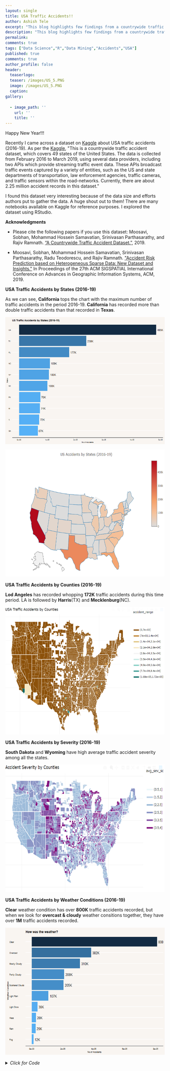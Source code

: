 ```yaml
---
layout: single
title: USA Traffic Accidents!!
author: Ashish Tele
excerpt: "This blog highlights few findings from a countrywide traffic accident dataset (USA), collected from February 2016 to December 2019, using several data providers, including two APIs which provide streaming traffic event data. There are about 3.0 million accident records in this dataset."
description: "This blog highlights few findings from a countrywide traffic accident dataset (USA), collected from February 2016 to December 2019, using several data providers, including two APIs which provide streaming traffic event data. There are about 3.0 million accident records in this dataset."
permalink:
comments: true
tags: ["Data Science","R","Data Mining","Accidents","USA"]
published: true
comments: true
author_profile: false
header:
  teaserlogo:
  teaser: /images/US_5.PNG
  image: /images/US_5.PNG
  caption:
gallery:

  - image_path: ''
    url: ''
    title: ''
---
```

Happy New Year!!!

Recently I came across a dataset on [Kaggle](https://www.kaggle.com/sobhanmoosavi/us-accidents) about USA traffic accidents (2016-19). As per the [Kaggle](https://www.kaggle.com/sobhanmoosavi/us-accidents), "This is a countrywide traffic accident dataset, which covers 49 states of the United States. The data is collected from February 2016 to March 2019, using several data providers, including two APIs which provide streaming traffic event data. These APIs broadcast traffic events captured by a variety of entities, such as the US and state departments of transportation, law enforcement agencies, traffic cameras, and traffic sensors within the road-networks. Currently, there are about 2.25 million accident records in this dataset."

I found this dataset very interesting because of the data size and efforts authors put to gather the data. A huge shout out to them! There are many notebooks available on Kaggle for reference purposes. I explored the dataset using RStudio.

**Acknowledgments**

* Please cite the following papers if you use this dataset:
  Moosavi, Sobhan, Mohammad Hossein Samavatian, Srinivasan Parthasarathy, and Rajiv Ramnath. [“A Countrywide Traffic Accident Dataset.”](https://arxiv.org/abs/1906.05409), 2019.

* Moosavi, Sobhan, Mohammad Hossein Samavatian, Srinivasan Parthasarathy, Radu Teodorescu, and Rajiv Ramnath. ["Accident Risk Prediction based on Heterogeneous Sparse Data: New Dataset and Insights."](https://arxiv.org/abs/1906.05409) In Proceedings of the 27th ACM SIGSPATIAL International Conference on Advances in Geographic Information Systems, ACM, 2019.

**USA Traffic Accidents by States (2016-19)**

As we can see, **California** tops the chart with the maximum number of traffic accidents in the period 2016-19. **California** has recorded more than double traffic accidents than that recorded in **Texas**.

<p align="center">
  <img width="600" height="400" src="/images/US_1.PNG">
</p>


<p align="center">
  <img width="600" height="400" src="/images/US_2.PNG">
</p>


**USA Traffic Accidents by Counties (2016-19)**

**Lod Angeles** has recorded whopping **172K** traffic accidents during this time period. LA is followed by **Harris**(TX) and **Mecklenburg**(NC). 

<p align="center">
  <img width="600" height="400" src="/images/US_3.PNG">
</p>

**USA Traffic Accidents by Severity (2016-19)**

**South Dakota** and **Wyoming** have high average traffic accident severity among all the states. 

<p align="center">
  <img width="600" height="400" src="/images/US_4.PNG">
</p>


**USA Traffic Accidents by Weather Conditions (2016-19)**

**Clear** weather condition has over **800K** traffic accidents recorded, but when we look for **overcast & cloudy** weather consitions together, they have over **1M** traffic accidents recorded.

<p align="center">
  <img width="600" height="400" src="/images/US_6.PNG">
</p>

<details>
  <summary>
    <i>Click for Code</i>
  </summary>
<p>


```r
df %>% 
  group_by(Weather_Condition) %>% 
  summarise(cnt = n()) %>% 
  arrange(-cnt) %>% 
  filter(Weather_Condition != "") %>% 
  top_n(10) %>% 
  ggplot(aes(x = reorder(Weather_Condition,cnt), y = cnt, fill = -cnt)) + 
  geom_bar(stat = "identity") +
  geom_text(aes(label = scales::number(cnt/1000,accuracy = 1,scale = 1, suffix = "K",
                                       big.mark = ",")), hjust = -0.2) +
  theme_economist()+
  theme(
    rect = element_rect(fill = "#f9f5f1"),
    plot.background = element_rect(fill = "#f9f5f1"),
    text = element_text(size = 7),
    strip.text = element_text(size = 8),
    axis.text.x = element_text(vjust = 0.4, size = 7),
    axis.ticks.x = element_blank(),
    legend.position = "none"  #remove the legend
  )+
  labs(title = "How was the weather?",
       y = "No of Accidents",
       x = "Weather Condition") +
  coord_flip()
```

</p>
</details>
